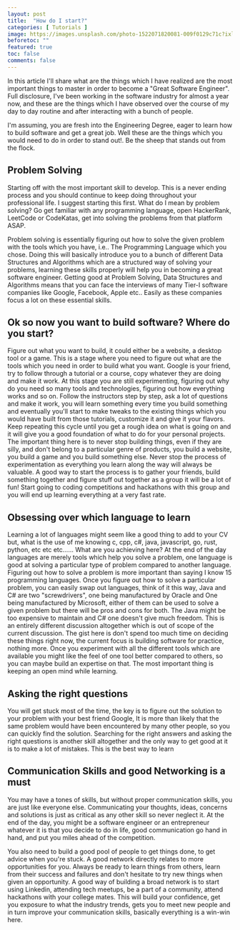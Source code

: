 ```yaml
---
layout: post
title:  "How do I start?"
categories: [ Tutorials ]
image: https://images.unsplash.com/photo-1522071820081-009f0129c71c?ixlib=rb-1.2.1&ixid=eyJhcHBfaWQiOjEyMDd9&auto=format&fit=crop&w=1280&q=60 
beforetoc: ""
featured: true
toc: false
comments: false
---
```


In this article I'll share what are the things which I have realized are the most important things to master in order to become a "Great Software Engineer". Full disclosure, I've been working in the software industry for almost a year now, and these are the things which I have observed over the course of my day to day routine and after interacting with a bunch of people.

I'm assuming, you are fresh into the Engineering Degree, eager to learn how to build software and get a great job. Well these are the things which you would need to do in order to stand out!. Be the sheep that stands out from the flock.

## Problem Solving

Starting off with the most important skill to develop. This is a never ending process and you should continue to keep doing throughout your professional life. I suggest starting this first. What do I mean by problem solving? Go get familiar with any programming language, open HackerRank, LeetCode or CodeKatas, get into solving the problems from that platform ASAP.

Problem solving is essentially figuring out how to solve the given problem with the tools which you have, i.e.. The Programming Language which you chose. Doing this will basically introduce you to a bunch of different Data Structures and Algorithms which are a structured way of solving your problems, learning these skills properly will help you in becoming a great software engineer. Getting good at Problem Solving, Data Structures and Algorithms means that you can face the interviews of many Tier-I software companies like Google, Facebook, Apple etc.. Easily as these companies focus a lot on these essential skills.

## Ok so now you want to build software? Where do you start?

Figure out what you want to build, it could either be a website, a desktop tool or a game. This is a stage where you need to figure out what are the tools which you need in order to build what you want. Google is your friend, try to follow through a tutorial or a course, copy whatever they are doing and make it work. At this stage you are still experimenting, figuring out why do you need so many tools and technologies, figuring out how everything works and so on. Follow the instructors step by step, ask a lot of questions and make it work, you will learn something every time you build something and eventually you'll start to make tweaks to the existing things which you would have built from those tutorials, customize it and give it your flavors. Keep repeating this cycle until you get a rough idea on what is going on and it will give you a good foundation of what to do for your personal projects.
The important thing here is to never stop building things, even if they are silly, and don't belong to a particular genre of products, you build a website, you build a game and you build something else. Never stop the process of experimentation as everything you learn along the way will always be valuable.
A good way to start the process is to gather your friends, build something together and figure stuff out together as a group it will be a lot of fun! Start going to coding competitions and hackathons with this group and you will end up learning everything at a very fast rate.

## Obsessing over which language to learn
Learning a lot of languages might seem like a good thing to add to your CV but, what is the use of me knowing c, cpp, c#, java, javascript, go, rust, python, etc etc etc...... What are you achieving here?
At the end of the day languages are merely tools which help you solve a problem, one language is good at solving a particular type of problem compared to another language. Figuring out how to solve a problem is more important than saying I know 15 programming languages.
Once you figure out how to solve a particular problem, you can easily swap out languages, think of it this way, Java and C# are two "screwdrivers", one being manufactured by Oracle and One being manufactured by Microsoft, either of them can be used to solve a given problem but there will be pros and cons for both. The Java might be too expensive to maintain and C# one doesn't give much freedom. This is an entirely different discussion altogether which is out of scope of the current discussion. The gist here is don't spend too much time on deciding these things right now, the current focus is building software for practice, nothing more. Once you experiment with all the different tools which are available you might like the feel of one tool better compared to others, so you can maybe build an expertise on that. The most important thing is keeping an open mind while learning.

## Asking the right questions

You will get stuck most of the time, the key is to figure out the solution to your problem with your best friend Google, It is more than likely that the same problem would have been encountered by many other people, so you can quickly find the solution. Searching for the right answers and asking the right questions is another skill altogether and the only way to get good at it is to make a lot of mistakes. This is the best way to learn

## Communication Skills and good Networking is a must

You may have a tones of skills, but without proper communication skills, you are just like everyone else. Communicating your thoughts, ideas, concerns and solutions is just as critical as any other skill so never neglect it. At the end of the day, you might be a software engineer or an entrepreneur whatever it is that you decide to do in life, good communication go hand in hand, and put you miles ahead of the competition.

You also need to build a good pool of people to get things done, to get advice when you're stuck. A good network directly relates to more opportunities for you. Always be ready to learn things from others, learn from their success and failures and don't hesitate to try new things when given an opportunity. A good way of building a broad network is to start using Linkedin, attending tech meetups, be a part of a community, attend hackathons with your college mates. This will build your confidence, get you exposure to what the industry trends, gets you to meet new people and in turn improve your communication skills, basically everything is a win-win here.